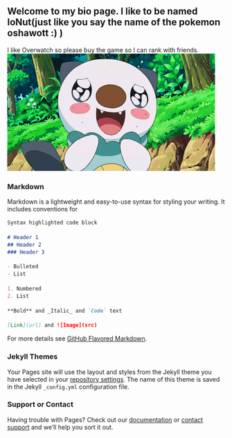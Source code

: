 ## Welcome to my bio page. I like to be named IoNut(just like you say the name of the pokemon oshawott :) )

I like Overwatch so please buy the game so I can rank with friends.
![Oshawott](https://raw.githubusercontent.com/ionut-mihalache/ionut-mihalache.github.io/main/b5800370e00aabd499b4e3e31476c40bfc9c88af_hq.gif)
### Markdown

Markdown is a lightweight and easy-to-use syntax for styling your writing. It includes conventions for

```markdown
Syntax highlighted code block

# Header 1
## Header 2
### Header 3

- Bulleted
- List

1. Numbered
2. List

**Bold** and _Italic_ and `Code` text

[Link](url) and ![Image](src)
```

For more details see [GitHub Flavored Markdown](https://guides.github.com/features/mastering-markdown/).

### Jekyll Themes

Your Pages site will use the layout and styles from the Jekyll theme you have selected in your [repository settings](https://github.com/ionut-mihalache/ionut-mihalache.github.io/settings). The name of this theme is saved in the Jekyll `_config.yml` configuration file.

### Support or Contact

Having trouble with Pages? Check out our [documentation](https://docs.github.com/categories/github-pages-basics/) or [contact support](https://github.com/contact) and we’ll help you sort it out.
